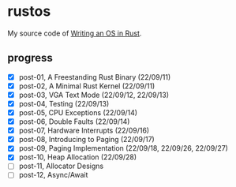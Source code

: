# rustos

My source code of [Writing an OS in Rust](https://os.phil-opp.com).

## progress

- [x] post-01, A Freestanding Rust Binary (22/09/11)
- [x] post-02, A Minimal Rust Kernel (22/09/11)
- [x] post-03, VGA Text Mode (22/09/12, 22/09/13)
- [x] post-04, Testing (22/09/13)
- [x] post-05, CPU Exceptions (22/09/14)
- [x] post-06, Double Faults (22/09/14)
- [x] post-07, Hardware Interrupts (22/09/16)
- [x] post-08, Introducing to Paging (22/09/17)
- [x] post-09, Paging Implementation (22/09/18, 22/09/26, 22/09/27)
- [x] post-10, Heap Allocation (22/09/28)
- [ ] post-11, Allocator Designs
- [ ] post-12, Async/Await

